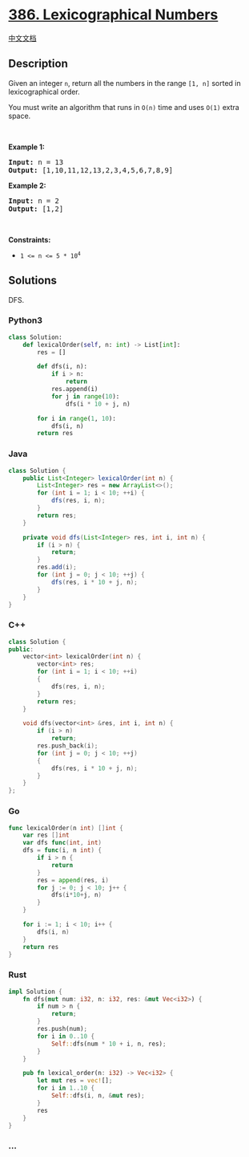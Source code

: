 # [386. Lexicographical Numbers](https://leetcode.com/problems/lexicographical-numbers)

[中文文档](/solution/0300-0399/0386.Lexicographical%20Numbers/README.md)

## Description

<p>Given an integer <code>n</code>, return all the numbers in the range <code>[1, n]</code> sorted in lexicographical order.</p>

<p>You must write an algorithm that runs in&nbsp;<code>O(n)</code>&nbsp;time and uses <code>O(1)</code> extra space.&nbsp;</p>

<p>&nbsp;</p>
<p><strong>Example 1:</strong></p>
<pre><strong>Input:</strong> n = 13
<strong>Output:</strong> [1,10,11,12,13,2,3,4,5,6,7,8,9]
</pre><p><strong>Example 2:</strong></p>
<pre><strong>Input:</strong> n = 2
<strong>Output:</strong> [1,2]
</pre>
<p>&nbsp;</p>
<p><strong>Constraints:</strong></p>

<ul>
	<li><code>1 &lt;= n &lt;= 5 * 10<sup>4</sup></code></li>
</ul>

## Solutions

DFS.

<!-- tabs:start -->

### **Python3**

```python
class Solution:
    def lexicalOrder(self, n: int) -> List[int]:
        res = []

        def dfs(i, n):
            if i > n:
                return
            res.append(i)
            for j in range(10):
                dfs(i * 10 + j, n)

        for i in range(1, 10):
            dfs(i, n)
        return res
```

### **Java**

```java
class Solution {
    public List<Integer> lexicalOrder(int n) {
        List<Integer> res = new ArrayList<>();
        for (int i = 1; i < 10; ++i) {
            dfs(res, i, n);
        }
        return res;
    }

    private void dfs(List<Integer> res, int i, int n) {
        if (i > n) {
            return;
        }
        res.add(i);
        for (int j = 0; j < 10; ++j) {
            dfs(res, i * 10 + j, n);
        }
    }
}
```

### **C++**

```cpp
class Solution {
public:
    vector<int> lexicalOrder(int n) {
        vector<int> res;
        for (int i = 1; i < 10; ++i)
        {
            dfs(res, i, n);
        }
        return res;
    }

    void dfs(vector<int> &res, int i, int n) {
        if (i > n)
            return;
        res.push_back(i);
        for (int j = 0; j < 10; ++j)
        {
            dfs(res, i * 10 + j, n);
        }
    }
};
```

### **Go**

```go
func lexicalOrder(n int) []int {
	var res []int
	var dfs func(int, int)
	dfs = func(i, n int) {
		if i > n {
			return
		}
		res = append(res, i)
		for j := 0; j < 10; j++ {
			dfs(i*10+j, n)
		}
	}

	for i := 1; i < 10; i++ {
		dfs(i, n)
	}
	return res
}
```

### **Rust**

```rust
impl Solution {
    fn dfs(mut num: i32, n: i32, res: &mut Vec<i32>) {
        if num > n {
            return;
        }
        res.push(num);
        for i in 0..10 {
            Self::dfs(num * 10 + i, n, res);
        }
    }

    pub fn lexical_order(n: i32) -> Vec<i32> {
        let mut res = vec![];
        for i in 1..10 {
            Self::dfs(i, n, &mut res);
        }
        res
    }
}
```

### **...**

```

```

<!-- tabs:end -->
